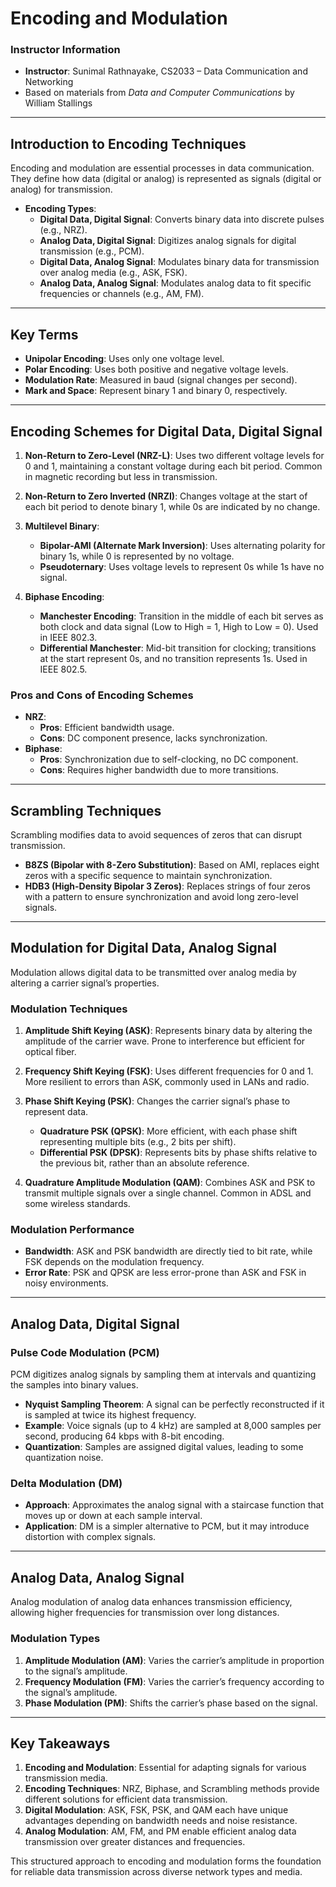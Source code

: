 # Encoding and Modulation

### Instructor Information
- **Instructor**: Sunimal Rathnayake, CS2033 – Data Communication and Networking
- Based on materials from *Data and Computer Communications* by William Stallings

---

## Introduction to Encoding Techniques

Encoding and modulation are essential processes in data communication. They define how data (digital or analog) is represented as signals (digital or analog) for transmission.

- **Encoding Types**:
  - **Digital Data, Digital Signal**: Converts binary data into discrete pulses (e.g., NRZ).
  - **Analog Data, Digital Signal**: Digitizes analog signals for digital transmission (e.g., PCM).
  - **Digital Data, Analog Signal**: Modulates binary data for transmission over analog media (e.g., ASK, FSK).
  - **Analog Data, Analog Signal**: Modulates analog data to fit specific frequencies or channels (e.g., AM, FM).

---

## Key Terms

- **Unipolar Encoding**: Uses only one voltage level.
- **Polar Encoding**: Uses both positive and negative voltage levels.
- **Modulation Rate**: Measured in baud (signal changes per second).
- **Mark and Space**: Represent binary 1 and binary 0, respectively.

---

## Encoding Schemes for Digital Data, Digital Signal

1. **Non-Return to Zero-Level (NRZ-L)**: Uses two different voltage levels for 0 and 1, maintaining a constant voltage during each bit period. Common in magnetic recording but less in transmission.
   
2. **Non-Return to Zero Inverted (NRZI)**: Changes voltage at the start of each bit period to denote binary 1, while 0s are indicated by no change.

3. **Multilevel Binary**:
   - **Bipolar-AMI (Alternate Mark Inversion)**: Uses alternating polarity for binary 1s, while 0 is represented by no voltage.
   - **Pseudoternary**: Uses voltage levels to represent 0s while 1s have no signal.

4. **Biphase Encoding**:
   - **Manchester Encoding**: Transition in the middle of each bit serves as both clock and data signal (Low to High = 1, High to Low = 0). Used in IEEE 802.3.
   - **Differential Manchester**: Mid-bit transition for clocking; transitions at the start represent 0s, and no transition represents 1s. Used in IEEE 802.5.

### Pros and Cons of Encoding Schemes
- **NRZ**:
  - **Pros**: Efficient bandwidth usage.
  - **Cons**: DC component presence, lacks synchronization.
- **Biphase**:
  - **Pros**: Synchronization due to self-clocking, no DC component.
  - **Cons**: Requires higher bandwidth due to more transitions.

---

## Scrambling Techniques

Scrambling modifies data to avoid sequences of zeros that can disrupt transmission.

- **B8ZS (Bipolar with 8-Zero Substitution)**: Based on AMI, replaces eight zeros with a specific sequence to maintain synchronization.
- **HDB3 (High-Density Bipolar 3 Zeros)**: Replaces strings of four zeros with a pattern to ensure synchronization and avoid long zero-level signals.

---

## Modulation for Digital Data, Analog Signal

Modulation allows digital data to be transmitted over analog media by altering a carrier signal’s properties.

### Modulation Techniques
1. **Amplitude Shift Keying (ASK)**: Represents binary data by altering the amplitude of the carrier wave. Prone to interference but efficient for optical fiber.
   
2. **Frequency Shift Keying (FSK)**: Uses different frequencies for 0 and 1. More resilient to errors than ASK, commonly used in LANs and radio.

3. **Phase Shift Keying (PSK)**: Changes the carrier signal’s phase to represent data.
   - **Quadrature PSK (QPSK)**: More efficient, with each phase shift representing multiple bits (e.g., 2 bits per shift).
   - **Differential PSK (DPSK)**: Represents bits by phase shifts relative to the previous bit, rather than an absolute reference.

4. **Quadrature Amplitude Modulation (QAM)**: Combines ASK and PSK to transmit multiple signals over a single channel. Common in ADSL and some wireless standards.

### Modulation Performance
- **Bandwidth**: ASK and PSK bandwidth are directly tied to bit rate, while FSK depends on the modulation frequency.
- **Error Rate**: PSK and QPSK are less error-prone than ASK and FSK in noisy environments.

---

## Analog Data, Digital Signal

### Pulse Code Modulation (PCM)
PCM digitizes analog signals by sampling them at intervals and quantizing the samples into binary values.

- **Nyquist Sampling Theorem**: A signal can be perfectly reconstructed if it is sampled at twice its highest frequency.
- **Example**: Voice signals (up to 4 kHz) are sampled at 8,000 samples per second, producing 64 kbps with 8-bit encoding.
- **Quantization**: Samples are assigned digital values, leading to some quantization noise.

### Delta Modulation (DM)
- **Approach**: Approximates the analog signal with a staircase function that moves up or down at each sample interval.
- **Application**: DM is a simpler alternative to PCM, but it may introduce distortion with complex signals.

---

## Analog Data, Analog Signal

Analog modulation of analog data enhances transmission efficiency, allowing higher frequencies for transmission over long distances.

### Modulation Types
1. **Amplitude Modulation (AM)**: Varies the carrier’s amplitude in proportion to the signal’s amplitude.
2. **Frequency Modulation (FM)**: Varies the carrier’s frequency according to the signal’s amplitude.
3. **Phase Modulation (PM)**: Shifts the carrier’s phase based on the signal.

---

## Key Takeaways

1. **Encoding and Modulation**: Essential for adapting signals for various transmission media.
2. **Encoding Techniques**: NRZ, Biphase, and Scrambling methods provide different solutions for efficient data transmission.
3. **Digital Modulation**: ASK, FSK, PSK, and QAM each have unique advantages depending on bandwidth needs and noise resistance.
4. **Analog Modulation**: AM, FM, and PM enable efficient analog data transmission over greater distances and frequencies.

This structured approach to encoding and modulation forms the foundation for reliable data transmission across diverse network types and media.